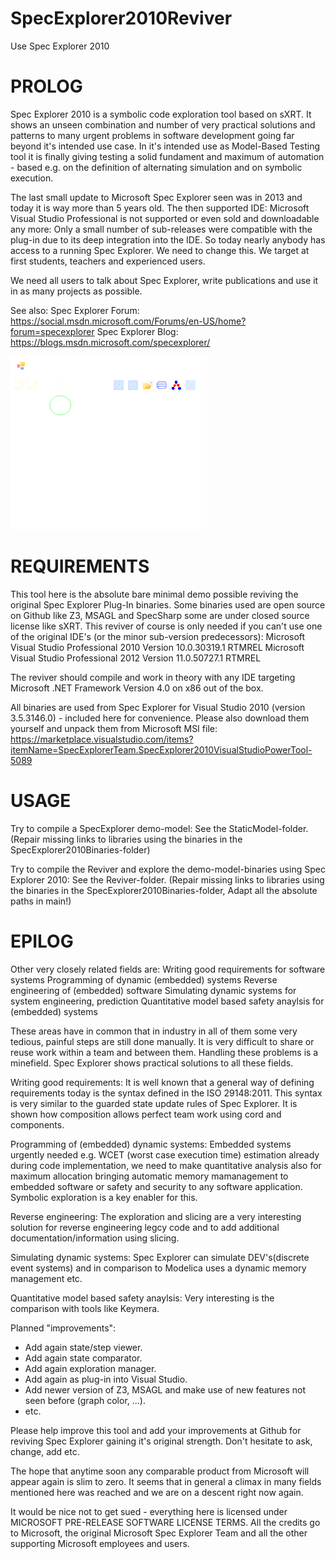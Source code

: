 # SpecExplorer2010Reviver
Use Spec Explorer 2010

PROLOG
======
Spec Explorer 2010 is a symbolic code exploration tool based on sXRT. 
It shows an unseen combination and number of very practical solutions and patterns to many urgent problems in software development going far beyond it's intended use case. In it's intended use as Model-Based Testing tool it is finally giving testing a solid fundament and maximum of automation - based e.g. on the definition of alternating simulation and on symbolic execution.

The last small update to Microsoft Spec Explorer seen was in 2013 and today it is way more than 5 years old.
The then supported IDE: Microsoft Visual Studio Professional is not supported or even sold and downloadable any more:
Only a small number of sub-releases were compatible with the plug-in due to its deep integration into the IDE.
So today nearly anybody has access to a running Spec Explorer. We need to change this. We target at first students, teachers and experienced users.

We need all users to talk about Spec Explorer, write publications and use it in as many projects as possible.

See also:
Spec Explorer Forum:
https://social.msdn.microsoft.com/Forums/en-US/home?forum=specexplorer
Spec Explorer Blog:
https://blogs.msdn.microsoft.com/specexplorer/

![Screenshot1](Images/Viewer.png)

REQUIREMENTS
======
This tool here is the absolute bare minimal demo possible reviving the original Spec Explorer Plug-In binaries.
Some binaries used are open source on Github like Z3, MSAGL and SpecSharp some are under closed source license like sXRT. 
This reviver of course is only needed if you can't use one of the original IDE's (or the minor sub-version predecessors):
Microsoft Visual Studio Professional 2010 Version 10.0.30319.1 RTMREL
Microsoft Visual Studio Professional 2012 Version 11.0.50727.1 RTMREL

The reviver should compile and work in theory with any IDE targeting 
Microsoft .NET Framework Version 4.0 on x86 out of the box.

All binaries are used from Spec Explorer for Visual Studio 2010 (version 3.5.3146.0) - included here for convenience.
Please also download them yourself and unpack them from Microsoft MSI file:
https://marketplace.visualstudio.com/items?itemName=SpecExplorerTeam.SpecExplorer2010VisualStudioPowerTool-5089

USAGE
======
Try to compile a SpecExplorer demo-model: See the StaticModel-folder.
(Repair missing links to libraries using the binaries in the SpecExplorer2010Binaries-folder)

Try to compile the Reviver and explore the demo-model-binaries using Spec Explorer 2010: See the Reviver-folder.
(Repair missing links to libraries using the binaries in the SpecExplorer2010Binaries-folder,
Adapt all the absolute paths in main!)


EPILOG
======
Other very closely related fields are:
Writing good requirements for software systems
Programming of dynamic (embedded) systems
Reverse engineering of (embedded) software
Simulating dynamic systems for system engineering, prediction
Quantitative model based safety anaylsis for (embedded) systems

These areas have in common that in industry in all of them some very tedious, painful steps are still done manually.
It is very difficult to share or reuse work within a team and between them.
Handling these problems is a minefield. Spec Explorer shows practical solutions to all these fields.

Writing good requirements:
It is well known that a general way of defining requirements today is the syntax defined in the ISO 29148:2011. 
This syntax is very similar to the guarded state update rules of Spec Explorer.
It is shown how composition allows perfect team work using cord and components.

Programming of (embedded) dynamic systems:
Embedded systems urgently needed e.g. WCET (worst case execution time) estimation already during code implementation, we need to make quantitative analysis also for maximum allocation bringing automatic memory mamanagement to embedded software or safety and security to any software application. Symbolic exploration is a key enabler for this.

Reverse engineering:
The exploration and slicing are a very interesting solution for reverse engineering legcy code and to add additional documentation/information using slicing.

Simulating dynamic systems:
Spec Explorer can simulate DEV's(discrete event systems) and in comparison to Modelica uses a dynamic memory management etc.

Quantitative model based safety anaylsis:
Very interesting is the comparison with tools like Keymera.

Planned "improvements":
* Add again state/step viewer.
* Add again state comparator.
* Add again exploration manager.
* Add again as plug-in into Visual Studio.
* Add newer version of Z3, MSAGL and make use of new features not seen before (graph color, ...).
* etc.

Please help improve this tool and add your improvements at Github for reviving Spec Explorer gaining it's original strength. Don't hesitate to ask, change, add etc.

The hope that anytime soon any comparable product from Microsoft will appear again is slim to zero.
It seems that in general a climax in many fields mentioned here was reached and we are on a descent right now again.

It would be nice not to get sued - everything here is licensed under MICROSOFT PRE-RELEASE SOFTWARE LICENSE TERMS. 
All the credits go to Microsoft, the original Microsoft Spec Explorer Team and all the other supporting Microsoft employees and users.


